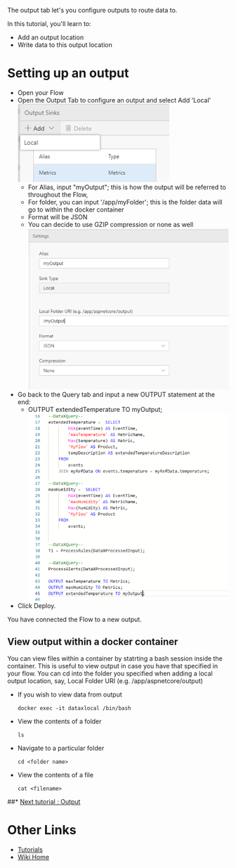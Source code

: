 The output tab let's you configure outputs to route data to.

In this tutorial, you'll learn to:
 - Add an output location
 - Write data to this output location

# Setting up an output
 - Open your Flow
 - Open the Output Tab to configure an output and select Add 'Local' <br/>
 ![New output](./tutorials/images/outputaddlocal.PNG)
   - For Alias, input "myOutput"; this is how the output will be referred to throughout the Flow, 
   - For folder, you can input '/app/myFolder'; this is the folder data will go to within the docker container
   - Format will be JSON
   - You can decide to use GZIP compression or none as well <br/>
 ![New output](./tutorials/images/outputaddlocalinfo.PNG)
 - Go back to the Query tab and input a new OUTPUT statement at the end: <br/>
    - OUTPUT extendedTemperature TO myOutput;
 ![New output](./tutorials/images/outputquery.PNG)
 - Click Deploy.  

You have connected the Flow to a new output.  

## View output within a docker container
You can view files within a container by statrting a bash session inside the container.  This is useful to view output in case you have that specified in your flow. You can cd into the folder you specified when adding a local output location, say, Local Folder URI (e.g. /app/aspnetcore/output)
 - If you wish to view data from output
   ```
   docker exec -it dataxlocal /bin/bash
   ```
  - View the contents of a folder
    ```
    ls
    ```
  - Navigate to a particular folder
    ```
    cd <folder name>
    ```
  - View the contents of a file
    ```
    cat <filename>
    ```

##* [Next tutorial : Output](https://github.com/Microsoft/data-accelerator/wiki/Local-Tutorial-5-Adding-SQL-to-your-flow-and-outputs-to-Metrics-dashboard)

# Other Links
* [Tutorials](Tutorials)
* [Wiki Home](Home) 